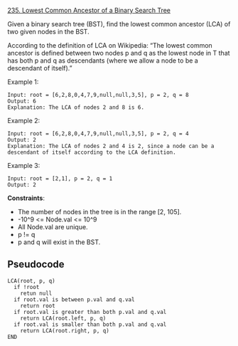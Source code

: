 [235. Lowest Common Ancestor of a Binary Search Tree](https://leetcode.com/problems/lowest-common-ancestor-of-a-binary-search-tree/)

Given a binary search tree (BST), find the lowest common ancestor (LCA) of two given nodes in the BST.

According to the definition of LCA on Wikipedia: “The lowest common ancestor is defined between two nodes p and q as the lowest node in T that has both p and q as descendants (where we allow a node to be a descendant of itself).”

Example 1:

```
Input: root = [6,2,8,0,4,7,9,null,null,3,5], p = 2, q = 8
Output: 6
Explanation: The LCA of nodes 2 and 8 is 6.
```

Example 2:

```
Input: root = [6,2,8,0,4,7,9,null,null,3,5], p = 2, q = 4
Output: 2
Explanation: The LCA of nodes 2 and 4 is 2, since a node can be a descendant of itself according to the LCA definition.
```

Example 3:

```
Input: root = [2,1], p = 2, q = 1
Output: 2
```

**Constraints**:

-   The number of nodes in the tree is in the range [2, 105].
-   -10^9 <= Node.val <= 10^9
-   All Node.val are unique.
-   p != q
-   p and q will exist in the BST.

## Pseudocode

```
LCA(root, p, q)
  if !root
    retun null
  if root.val is between p.val and q.val
    return root
  if root.val is greater than both p.val and q.val
    return LCA(root.left, p, q)
  if root.val is smaller than both p.val and q.val
    return LCA(root.right, p, q)
END
```
